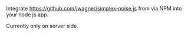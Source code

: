 Integrate https://github.com/jwagner/simplex-noise.js from via NPM into your node js app.

Currently only on server side.
